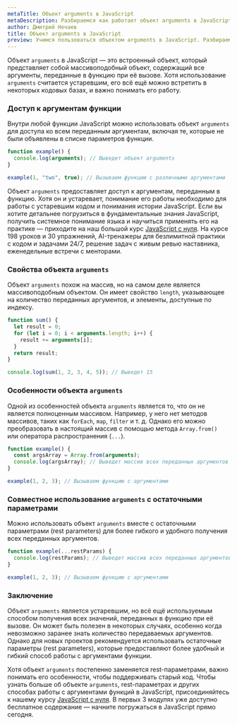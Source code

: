 ```yaml
---
metaTitle: Объект arguments в JavaScript
metaDescription: Разбираемся как работает объект arguments в JavaScript
author: Дмитрий Нечаев
title: Объект arguments в JavaScript
preview: Учимся пользоваться объектом arguments в JavaScript. Разбираем примеры использования
---
```


Объект `arguments` в JavaScript — это встроенный объект, который представляет собой массивоподобный объект, содержащий все аргументы, переданные в функцию при её вызове. Хотя использование `arguments` считается устаревшим, его всё ещё можно встретить в некоторых кодовых базах, и важно понимать его работу.

### Доступ к аргументам функции

Внутри любой функции JavaScript можно использовать объект `arguments` для доступа ко всем переданным аргументам, включая те, которые не были объявлены в списке параметров функции.

```jsx
function example() {
  console.log(arguments); // Выведет объект arguments
}

example(1, "two", true); // Вызываем функцию с различными аргументами

```

Объект `arguments` предоставляет доступ к аргументам, переданным в функцию. Хотя он и устаревает, понимание его работы необходимо для работы с устаревшим кодом и понимания истории JavaScript. Если вы хотите детальнее погрузиться в фундаментальные знания JavaScript, получить системное понимание языка и научиться применять его на практике — приходите на наш большой курс [JavaScript с нуля](https://purpleschool.ru/course/javascript-basics?utm_source=knowledgebase&utm_medium=text&utm_campaign=obekt-arguments-v-javascript). На курсе 198 уроков и 30 упражнений, AI-тренажеры для безлимитной практики с кодом и задачами 24/7, решение задач с живым ревью наставника, еженедельные встречи с менторами.

### Свойства объекта `arguments`

Объект `arguments` похож на массив, но на самом деле является массивоподобным объектом. Он имеет свойство `length`, указывающее на количество переданных аргументов, и элементы, доступные по индексу.

```jsx
function sum() {
  let result = 0;
  for (let i = 0; i < arguments.length; i++) {
    result += arguments[i];
  }
  return result;
}

console.log(sum(1, 2, 3, 4, 5)); // Выведет 15

```

### Особенности объекта `arguments`

Одной из особенностей объекта `arguments` является то, что он не является полноценным массивом. Например, у него нет методов массивов, таких как `forEach`, `map`, `filter` и т. д. Однако его можно преобразовать в настоящий массив с помощью метода `Array.from()` или оператора распространения (`...`).

```jsx
function example() {
  const argsArray = Array.from(arguments);
  console.log(argsArray); // Выведет массив всех переданных аргументов
}

example(1, 2, 3); // Вызываем функцию с аргументами

```

### Совместное использование `arguments` с остаточными параметрами

Можно использовать объект `arguments` вместе с остаточными параметрами (rest parameters) для более гибкого и удобного получения всех переданных аргументов.

```jsx
function example(...restParams) {
  console.log(restParams); // Выведет массив всех переданных аргументов
}

example(1, 2, 3); // Вызываем функцию с аргументами

```

### Заключение

Объект `arguments` является устаревшим, но всё ещё используемым способом получения всех значений, переданных в функцию при её вызове. Он может быть полезен в некоторых случаях, особенно когда невозможно заранее знать количество передаваемых аргументов. Однако для новых проектов рекомендуется использовать остаточные параметры (rest parameters), которые предоставляют более удобный и гибкий способ работы с аргументами функции.

Хотя объект `arguments` постепенно заменяется rest-параметрами, важно понимать его особенности, чтобы поддерживать старый код. Чтобы узнать больше об объекте `arguments`, rest-параметрах и других способах работы с аргументами функций в JavaScript, присоединяйтесь к нашему курсу [JavaScript с нуля](https://purpleschool.ru/course/javascript-basics?utm_source=knowledgebase&utm_medium=text&utm_campaign=obekt-arguments-v-javascript). В первых 3 модулях уже доступно бесплатное содержание — начните погружаться в JavaScript прямо сегодня.
